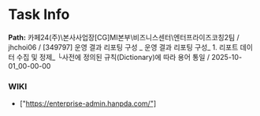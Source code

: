 # Task Info

**Path:** 카페24(주)\본사사업장\[CG]MI본부\비즈니스센터\엔터프라이즈코칭2팀 / jhchoi06 / [349797] 운영 결과 리포팅 구성 _ 운영 결과 리포팅 구성_ 1. 리포트 데이터 수집 및 정제_ └사전에 정의된 규칙(Dictionary)에 따라 용어 통일 / 2025-10-01_00-00-00

### WIKI
- ["https://enterprise-admin.hanpda.com/"]

